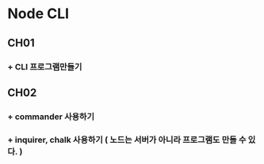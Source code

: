 # Node CLI

## CH01

### + CLI 프로그램만들기

## CH02

### + commander 사용하기
### + inquirer, chalk 사용하기 ( 노드는 서버가 아니라 프로그램도 만들 수 있다. )

